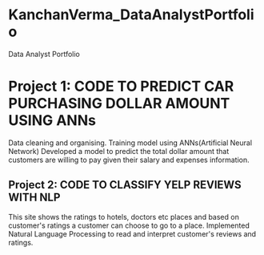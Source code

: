 # KanchanVerma_DataAnalystPortfolio
Data Analyst Portfolio
# Project 1: CODE TO PREDICT CAR PURCHASING DOLLAR AMOUNT USING ANNs
Data cleaning and organising.
Training model using ANNs(Artificial Neural Network)
Developed a model to predict the total dollar amount that customers are willing to pay given their salary and expenses information.
## Project 2: CODE TO CLASSIFY YELP REVIEWS WITH NLP
This site shows the ratings to hotels, doctors etc places and based on customer's ratings a customer can choose to go to a place.
Implemented Natural Language Processing to read and interpret customer's reviews and ratings.
